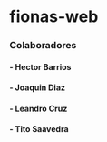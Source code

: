 # fionas-web
### Colaboradores
#### - Hector Barrios
#### - Joaquin Diaz
#### - Leandro Cruz
#### - Tito Saavedra
